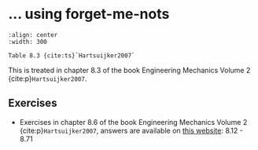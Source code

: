 ```{index} Displacements frame structures; forget-me-nots
```
```{index} forget-me-nots
```
# ... using forget-me-nots

```{figure} ./forget-me-nots_data/image.png
:align: center
:width: 300

Table 8.3 {cite:ts}`Hartsuijker2007`
```

This is treated in chapter 8.3 of the book Engineering Mechanics Volume 2 {cite:p}`Hartsuijker2007`.

## Exercises
- Exercises in chapter 8.6 of the book Engineering Mechanics Volume 2 {cite:p}`Hartsuijker2007`, answers are available on [this website](https://icozct.tudelft.nl/TUD_CT/bookanswers/vol2/Chapter2/): 8.12 - 8.71